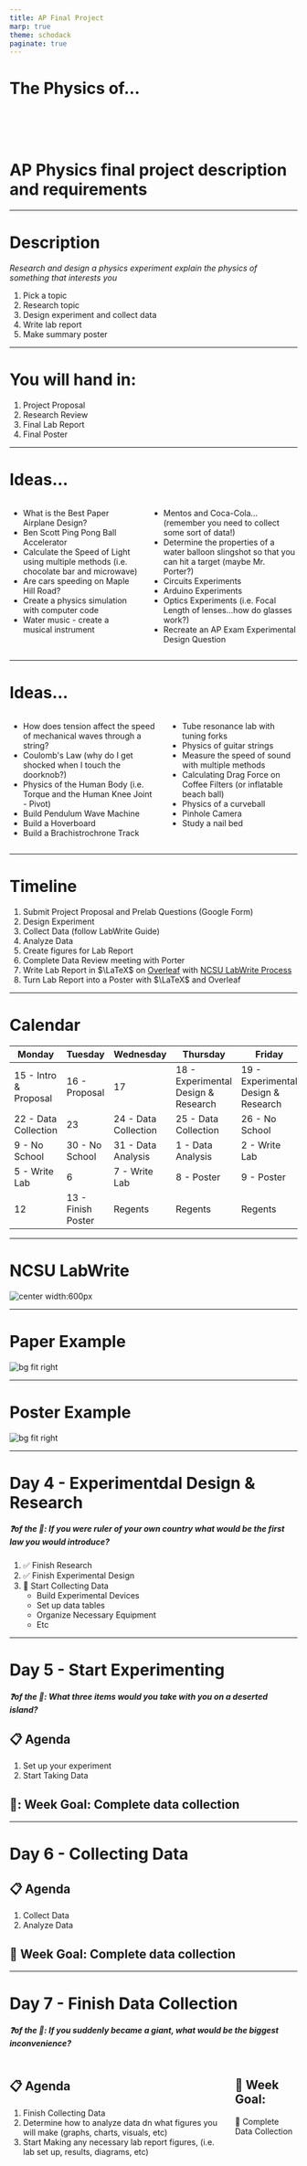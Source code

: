 ```yaml
---
title: AP Final Project
marp: true
theme: schodack
paginate: true
---
```


# The Physics of... <!---fit--->

<br>
<br>
<br>

# AP Physics final project description and requirements 


---

# Description 

_Research and design a physics experiment explain the physics of something that interests you_

1. Pick a topic 
2. Research topic
3. Design experiment and collect data
4. Write lab report
5. Make summary poster

---

# You will hand in:

1. Project Proposal
2. Research Review 
3. Final Lab Report
4. Final Poster

---

# Ideas...

<div class="columns">

<div>

- What is the Best Paper Airplane Design?
- Ben Scott Ping Pong Ball Accelerator
- Calculate the Speed of Light using multiple methods (i.e. chocolate bar and microwave)
- Are cars speeding on Maple Hill Road?
- Create a physics simulation with computer code
- Water music - create a musical instrument





</div>

<div>

- Mentos and Coca-Cola…(remember you need to collect some sort of data!)
- Determine the properties of a water balloon slingshot so that you can hit a target (maybe Mr. Porter?)
- Circuits Experiments
- Arduino Experiments
- Optics Experiments (i.e. Focal Length of lenses...how do glasses work?)
- Recreate an AP Exam Experimental Design Question


</div></div>

---

# Ideas...

<div class="columns">

<div>

- How does tension affect the speed of mechanical waves through a string?
- Coulomb's Law (why do I get shocked when I touch the doorknob?)
- Physics of the Human Body (i.e. Torque and the Human Knee Joint - Pivot)
- Build Pendulum Wave Machine
- Build a Hoverboard
- Build a Brachistrochrone Track



</div>

<div>

- Tube resonance lab with tuning forks
- Physics of guitar strings
- Measure the speed of sound with multiple methods
- Calculating Drag Force on Coffee Filters (or inflatable beach ball)
- Physics of a curveball
- Pinhole Camera
- Study a nail bed


</div></div>


---

# Timeline 

1. Submit Project Proposal and Prelab Questions (Google Form)
2. Design Experiment 
3. Collect Data (follow LabWrite Guide) 
4. Analyze Data
5. Create figures for Lab Report
6. Complete Data Review meeting with Porter
7. Write Lab Report in $\LaTeX$ on [Overleaf](https://www.overleaf.com/) with [NCSU LabWrite Process](https://labwrite.ncsu.edu/)
8. Turn Lab Report into a Poster with $\LaTeX$ and Overleaf

---

# Calendar 

|Monday|Tuesday|Wednesday|Thursday|Friday|
|---|---|---|---|---|
|15 - Intro & Proposal|16 - Proposal|17|18 - Experimental Design & Research|19 - Experimental Design & Research|
|22 - Data Collection|23|24 - Data Collection|25 - Data Collection|26 - No School|
|9 - No School|30 - No School|31 - Data Analysis|1  - Data Analysis|2  - Write Lab|
|5 - Write Lab|6|7 - Write Lab|8 - Poster|9  - Poster|
|12|13 - Finish Poster|Regents|Regents|Regents|


---

# NCSU LabWrite

![center width:600px](../Final%20Project/labwrite.png)

---

# Paper Example

![bg fit right](../Final%20Project/paper1.png)

---

# Poster Example

![bg fit right](../Final%20Project/poster1.png)


---



# Day 4 - Experimentdal Design & Research 

##### ❓of the 📅: *If you were ruler of your own country what would be the first law you would introduce?*

1. ✅ Finish Research 
2. ✅ Finish Experimental Design 
3. 🚧 Start Collecting Data
    - Build Experimental Devices
    - Set up data tables
    - Organize Necessary Equipment 
    - Etc

---

<!--- _header: 2023.05.22 - **AP Physics** --->

# Day 5 - Start Experimenting 

##### ❓of the 📅: What three items would you take with you on a deserted island?

## 📋 Agenda

1. Set up your experiment
2. Start Taking Data

## 🎯: Week Goal: Complete data collection

---

<!--- _header: 2023.05.24 - **AP Physics** --->

# Day 6 - Collecting Data



## 📋 Agenda

1. Collect Data
2. Analyze Data 

## 🎯 Week Goal: Complete data collection

---

<!--- _header: 2023.05.25 - **AP Physics** --->

# Day 7 - Finish Data Collection 

##### **❓of the 📅**: If you suddenly became a giant, what would be the biggest inconvenience?

<div class="columns">
<div>

## 📋 Agenda

1. Finish Collecting Data
2. Determine how to analyze data dn what figures you will make (graphs, charts, visuals, etc)
3. Start Making any necessary lab report figures, (i.e. lab set up, results, diagrams, etc)


</div>

<div>

## 🎯 Week Goal: 

🥅 Complete Data Collection

</div>

</div>





